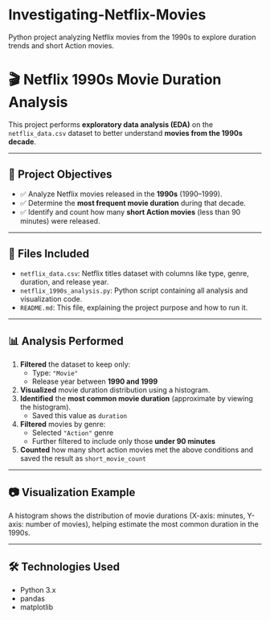 # Investigating-Netflix-Movies
Python project analyzing Netflix movies from the 1990s to explore duration trends and short Action movies.
# 🎬 Netflix 1990s Movie Duration Analysis

This project performs **exploratory data analysis (EDA)** on the `netflix_data.csv` dataset to better understand **movies from the 1990s decade**.

---

## 🎯 Project Objectives

- ✅ Analyze Netflix movies released in the **1990s** (1990–1999).
- ✅ Determine the **most frequent movie duration** during that decade.
- ✅ Identify and count how many **short Action movies** (less than 90 minutes) were released.

---

## 📁 Files Included

- `netflix_data.csv`: Netflix titles dataset with columns like type, genre, duration, and release year.
- `netflix_1990s_analysis.py`: Python script containing all analysis and visualization code.
- `README.md`: This file, explaining the project purpose and how to run it.

---

## 📊 Analysis Performed

1. **Filtered** the dataset to keep only:
   - Type: `"Movie"`
   - Release year between **1990 and 1999**
2. **Visualized** movie duration distribution using a histogram.
3. **Identified** the **most common movie duration** (approximate by viewing the histogram).
   - Saved this value as `duration`
4. **Filtered** movies by genre:
   - Selected `"Action"` genre
   - Further filtered to include only those **under 90 minutes**
5. **Counted** how many short action movies met the above conditions and saved the result as `short_movie_count`

---

## 📷 Visualization Example

A histogram shows the distribution of movie durations (X-axis: minutes, Y-axis: number of movies), helping estimate the most common duration in the 1990s.

---

## 🛠 Technologies Used

- Python 3.x
- pandas
- matplotlib

